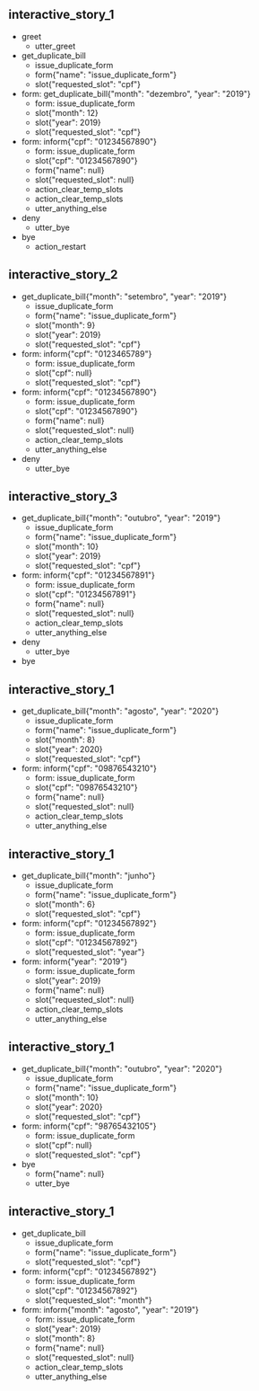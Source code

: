 ## interactive_story_1
* greet
    - utter_greet
* get_duplicate_bill
    - issue_duplicate_form
    - form{"name": "issue_duplicate_form"}
    - slot{"requested_slot": "cpf"}
* form: get_duplicate_bill{"month": "dezembro", "year": "2019"}
    - form: issue_duplicate_form
    - slot{"month": 12}
    - slot{"year": 2019}
    - slot{"requested_slot": "cpf"}
* form: inform{"cpf": "01234567890"}
    - form: issue_duplicate_form
    - slot{"cpf": "01234567890"}
    - form{"name": null}
    - slot{"requested_slot": null}
    - action_clear_temp_slots
    - action_clear_temp_slots
    - utter_anything_else
* deny
    - utter_bye
* bye
    - action_restart

    
## interactive_story_2
* get_duplicate_bill{"month": "setembro", "year": "2019"}
    - issue_duplicate_form
    - form{"name": "issue_duplicate_form"}
    - slot{"month": 9}
    - slot{"year": 2019}
    - slot{"requested_slot": "cpf"}
* form: inform{"cpf": "0123465789"}
    - form: issue_duplicate_form
    - slot{"cpf": null}
    - slot{"requested_slot": "cpf"}
* form: inform{"cpf": "01234567890"}
    - form: issue_duplicate_form
    - slot{"cpf": "01234567890"}
    - form{"name": null}
    - slot{"requested_slot": null}
    - action_clear_temp_slots
    - utter_anything_else
* deny
    - utter_bye

## interactive_story_3
* get_duplicate_bill{"month": "outubro", "year": "2019"}
    - issue_duplicate_form
    - form{"name": "issue_duplicate_form"}
    - slot{"month": 10}
    - slot{"year": 2019}
    - slot{"requested_slot": "cpf"}
* form: inform{"cpf": "01234567891"}
    - form: issue_duplicate_form
    - slot{"cpf": "01234567891"}
    - form{"name": null}
    - slot{"requested_slot": null}
    - action_clear_temp_slots
    - utter_anything_else
* deny
    - utter_bye
* bye

## interactive_story_1
* get_duplicate_bill{"month": "agosto", "year": "2020"}
    - issue_duplicate_form
    - form{"name": "issue_duplicate_form"}
    - slot{"month": 8}
    - slot{"year": 2020}
    - slot{"requested_slot": "cpf"}
* form: inform{"cpf": "09876543210"}
    - form: issue_duplicate_form
    - slot{"cpf": "09876543210"}
    - form{"name": null}
    - slot{"requested_slot": null}
    - action_clear_temp_slots
    - utter_anything_else

## interactive_story_1
* get_duplicate_bill{"month": "junho"}
    - issue_duplicate_form
    - form{"name": "issue_duplicate_form"}
    - slot{"month": 6}
    - slot{"requested_slot": "cpf"}
* form: inform{"cpf": "01234567892"}
    - form: issue_duplicate_form
    - slot{"cpf": "01234567892"}
    - slot{"requested_slot": "year"}
* form: inform{"year": "2019"}
    - form: issue_duplicate_form
    - slot{"year": 2019}
    - form{"name": null}
    - slot{"requested_slot": null}
    - action_clear_temp_slots
    - utter_anything_else

## interactive_story_1
* get_duplicate_bill{"month": "outubro", "year": "2020"}
    - issue_duplicate_form
    - form{"name": "issue_duplicate_form"}
    - slot{"month": 10}
    - slot{"year": 2020}
    - slot{"requested_slot": "cpf"}
* form: inform{"cpf": "98765432105"}
    - form: issue_duplicate_form
    - slot{"cpf": null}
    - slot{"requested_slot": "cpf"}
* bye
    - form{"name": null}
    - utter_bye

## interactive_story_1
* get_duplicate_bill
    - issue_duplicate_form
    - form{"name": "issue_duplicate_form"}
    - slot{"requested_slot": "cpf"}
* form: inform{"cpf": "01234567892"}
    - form: issue_duplicate_form
    - slot{"cpf": "01234567892"}
    - slot{"requested_slot": "month"}
* form: inform{"month": "agosto", "year": "2019"}
    - form: issue_duplicate_form
    - slot{"year": 2019}
    - slot{"month": 8}
    - form{"name": null}
    - slot{"requested_slot": null}
    - action_clear_temp_slots
    - utter_anything_else
